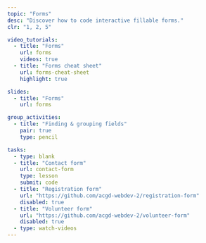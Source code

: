 ```yaml
---
topic: "Forms"
desc: "Discover how to code interactive fillable forms."
clr: "1, 2, 5"

video_tutorials:
  - title: "Forms"
    url: forms
    videos: true
  - title: "Forms cheat sheet"
    url: forms-cheat-sheet
    highlight: true

slides:
  - title: "Forms"
    url: forms

group_activities:
  - title: "Finding & grouping fields"
    pair: true
    type: pencil

tasks:
  - type: blank
  - title: "Contact form"
    url: contact-form
    type: lesson
    submit: code
  - title: "Registration form"
    url: "https://github.com/acgd-webdev-2/registration-form"
    disabled: true
  - title: "Volunteer form"
    url: "https://github.com/acgd-webdev-2/volunteer-form"
    disabled: true
  - type: watch-videos
---
```

